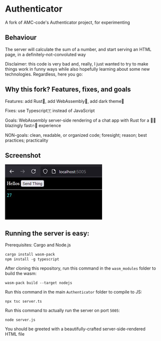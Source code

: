 # Authenticator

A fork of AMC-code's Authenticator project, for experimenting

## Behaviour

The server will calculate the sum of a number, and start serving an HTML page, in a definitely-not-convoluted way

Disclaimer: this code is very bad and, really, I just wanted to try to make things work in funny ways
while also hopefully learning about some new technologies. Regardless, here you go:

## Why this fork? Features, fixes, and goals

Features: add Rust🦀, add WebAssembly🧩, add dark theme🌙 

Fixes: use Typescript🇹 instead of JavaScript

Goals: WebAssembly server-side rendering of a chat app with Rust for a 🚀🔥blazingly fast🔥🚀 experience

NON-goals: clean, readable, or organized code; foresight; reason; best practices; practicality

## Screenshot

![A screenshot of the rendered HTML file](Screenshot.jpg "A screenshot of the rendered HTML file")

## Running the server is easy:

Prerequisites: Cargo and Node.js
```
cargo install wasm-pack
npm install -g typescript
```

After cloning this repository, run this command in the `wasm_modules` folder to build the wasm:
```
wasm-pack build --target nodejs
```

Run this command in the main `Authenticator` folder to compile to JS:
```
npx tsc server.ts
```

Run this command to actually run the server on port `5005`:
```
node server.js
```

You should be greeted with a beautifully-crafted server-side-rendered HTML file
